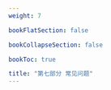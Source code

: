 ```yaml
---
weight: 7

bookFlatSection: false

bookCollapseSection: false

bookToc: true

title: "第七部分 常见问题"
---
```

